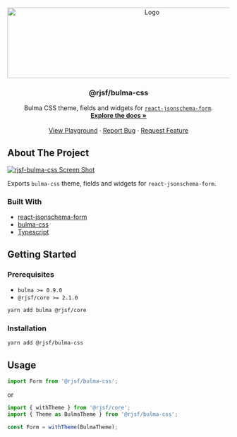 <!-- PROJECT LOGO -->
<br />
<p align="center">
  <a href="https://github.com/mowses/rjsf-bulma-css">
    <img src="https://github.com/mowses/rjsf-bulma-css/blob/master/bulma-logo.png" alt="Logo" width="640" height="160">
  </a>

  <h3 align="center">@rjsf/bulma-css</h3>

  <p align="center">
  Bulma CSS theme, fields and widgets for <a href="https://github.com/mozilla-services/react-jsonschema-form/"><code>react-jsonschema-form</code></a>.
    <br />
    <a href="https://react-jsonschema-form.readthedocs.io/en/latest/"><strong>Explore the docs »</strong></a>
    <br />
    <br />
    <a href="https://rjsf-team.github.io/react-jsonschema-form/">View Playground</a>
    ·
    <a href="https://github.com/mowses/rjsf-bulma-css/issues">Report Bug</a>
    ·
    <a href="https://github.com/mowses/rjsf-bulma-css/issues">Request Feature</a>
  </p>
</p>

<!-- ABOUT THE PROJECT -->

## About The Project

[![rjsf-bulma-css Screen Shot][product-screenshot]](https://github.com/mowses/rjsf-bulma-css)

Exports `bulma-css` theme, fields and widgets for `react-jsonschema-form`.

### Built With

- [react-jsonschema-form](https://github.com/mozilla-services/react-jsonschema-form/)
- [bulma-css](https://bulma.io/)
- [Typescript](https://www.typescriptlang.org/)

<!-- GETTING STARTED -->

## Getting Started

### Prerequisites

- `bulma >= 0.9.0`
- `@rjsf/core >= 2.1.0`

```bash
yarn add bulma @rjsf/core
```

### Installation

```bash
yarn add @rjsf/bulma-css
```

## Usage

```js
import Form from '@rjsf/bulma-css';
```

or

```js
import { withTheme } from '@rjsf/core';
import { Theme as BulmaTheme } from '@rjsf/bulma-css';

const Form = withTheme(BulmaTheme);
```

[contributors-url]: https://github.com/mowses/rjsf-bulma-css/graphs/contributors
[license-shield]: https://img.shields.io/badge/license-MIT-blue.svg?style=flat-square
[license-url]: https://choosealicense.com/licenses/mit
[product-screenshot]: https://raw.githubusercontent.com/mowses/rjsf-bulma-css/master/print1.png